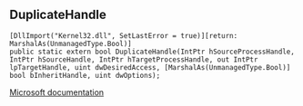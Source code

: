 ## DuplicateHandle

```
[DllImport("Kernel32.dll", SetLastError = true)][return: MarshalAs(UnmanagedType.Bool)]
public static extern bool DuplicateHandle(IntPtr hSourceProcessHandle, IntPtr hSourceHandle, IntPtr hTargetProcessHandle, out IntPtr lpTargetHandle, uint dwDesiredAccess, [MarshalAs(UnmanagedType.Bool)]
bool bInheritHandle, uint dwOptions);
```

[Microsoft documentation](https://docs.microsoft.com/en-us/windows/win32/api/handleapi/nf-handleapi-duplicatehandle)
